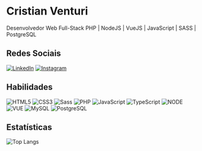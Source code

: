 # Cristian Venturi
Desenvolvedor Web Full-Stack PHP | NodeJS | VueJS | JavaScript | SASS | PostgreSQL 

## Redes Sociais
[![LinkedIn](https://img.shields.io/badge/LinkedIn-000?style=for-the-badge&logo=linkedin&logoColor=0E76A8)](https://www.linkedin.com/in/cristian-venturi-3aa689119/) 
[![Instagram](https://img.shields.io/badge/Instagram-000?style=for-the-badge&logo=instagram)](https://www.instagram.com/crisventuri/)

## Habilidades
![HTML5](https://img.shields.io/badge/HTML5-000?style=for-the-badge&logo=html5) 
![CSS3](https://img.shields.io/badge/CSS3-000?style=for-the-badge&logo=css3&logoColor=264CE4)
![Sass](https://img.shields.io/badge/Sass-000?style=for-the-badge&logo=sass)
![PHP](https://img.shields.io/badge/PHP-000?style=for-the-badge&logo=php)
![JavaScript](https://img.shields.io/badge/JavaScript-000?style=for-the-badge&logo=javascript)
![TypeScript](https://img.shields.io/badge/TypeScript-000?style=for-the-badge&logo=typescript)
![NODE](https://img.shields.io/badge/NODE-000?style=for-the-badge&logo=nodedotjs)
![VUE](https://img.shields.io/badge/VUE-000?style=for-the-badge&logo=vuedotjs)
![MySQL](https://img.shields.io/badge/MySQL-000?style=for-the-badge&logo=mysql)
![PostgreSQL](https://img.shields.io/badge/PostgreSQL-000?style=for-the-badge&logo=postgresql)

## Estatísticas 
![Top Langs](https://github-readme-stats-git-masterrstaa-rickstaa.vercel.app/api/top-langs/?username=cristianventuri&layout=compact&bg_color=faebd7&border_color=000&title_color=c3107d&text_color=fff.)

<!--
**cristianventuri/cristianventuri** is a ✨ _special_ ✨ repository because its `README.md` (this file) appears on your GitHub profile.

Here are some ideas to get you started:

- 🔭 I’m currently working on ...
- 🌱 I’m currently learning ...
- 👯 I’m looking to collaborate on ...
- 🤔 I’m looking for help with ...
- 💬 Ask me about ...
- 📫 How to reach me: ...
- 😄 Pronouns: ...
- ⚡ Fun fact: ...
-->
